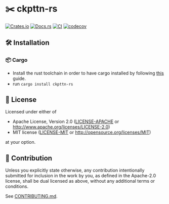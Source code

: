 # ✂️ ckpttn-rs

[![Crates.io](https://img.shields.io/crates/v/ckpttn-rs.svg)](https://crates.io/crates/ckpttn-rs)
[![Docs.rs](https://docs.rs/ckpttn-rs/badge.svg)](https://docs.rs/ckpttn-rs)
[![CI](https://github.com/luk036/ckpttn-rs/workflows/CI/badge.svg)](https://github.com/luk036/ckpttn-rs/actions)
[![codecov](https://codecov.io/gh/luk036/ckpttn-rs/branch/master/graph/badge.svg?token=xtq6NxtMhd)](https://codecov.io/gh/luk036/ckpttn-rs)

## 🛠 Installation

### 📦 Cargo

- Install the rust toolchain in order to have cargo installed by following
  [this](https://www.rust-lang.org/tools/install) guide.
- run `cargo install ckpttn-rs`

## 📜 License

Licensed under either of

- Apache License, Version 2.0
  ([LICENSE-APACHE](LICENSE-APACHE) or http://www.apache.org/licenses/LICENSE-2.0)
- MIT license
  ([LICENSE-MIT](LICENSE-MIT) or http://opensource.org/licenses/MIT)

at your option.

## 🤝 Contribution

Unless you explicitly state otherwise, any contribution intentionally submitted
for inclusion in the work by you, as defined in the Apache-2.0 license, shall be
dual licensed as above, without any additional terms or conditions.

See [CONTRIBUTING.md](CONTRIBUTING.md).
